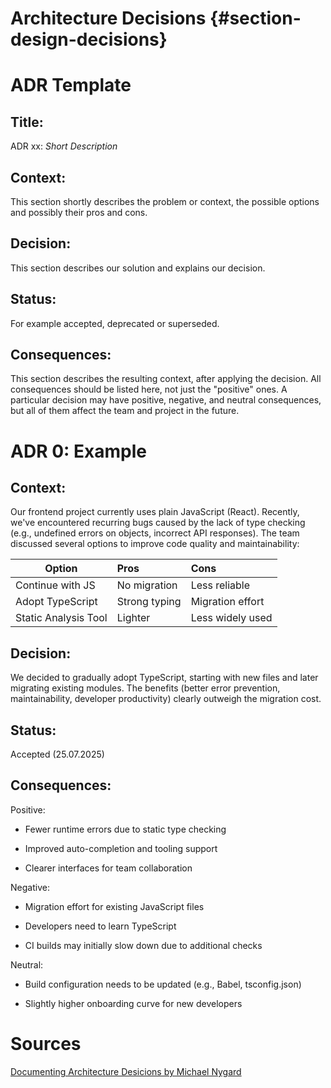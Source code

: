 # Architecture Decisions {#section-design-decisions}

# ADR Template

## Title: 
ADR xx: _Short Description_

## Context: 
This section shortly describes the problem or context, the possible options and possibly their pros and cons.

## Decision: 
This section describes our solution and explains our decision.

## Status:
For example accepted, deprecated or superseded.

## Consequences:
This section describes the resulting context, after applying the decision. All consequences should be listed here, not just the "positive" ones. A particular decision may have positive, negative, and neutral consequences, but all of them affect the team and project in the future.


# ADR 0: Example

## Context:
Our frontend project currently uses plain JavaScript (React). Recently, we've encountered recurring bugs caused by the lack of type checking (e.g., undefined errors on objects, incorrect API responses).
The team discussed several options to improve code quality and maintainability:

| Option        | Pros      | Cons      |
|---------------|:----------|:----------|
| Continue with JS | No migration | Less reliable |
| Adopt TypeScript | Strong typing | Migration effort |
| Static Analysis Tool | Lighter | Less widely used |

## Decision:
We decided to gradually adopt TypeScript, starting with new files and later migrating existing modules. The benefits (better error prevention, maintainability, developer productivity) clearly outweigh the migration cost.

## Status:
Accepted (25.07.2025)

## Consequences: 
Positive:

- Fewer runtime errors due to static type checking

- Improved auto-completion and tooling support

- Clearer interfaces for team collaboration

Negative:

- Migration effort for existing JavaScript files

- Developers need to learn TypeScript

- CI builds may initially slow down due to additional checks

Neutral:

- Build configuration needs to be updated (e.g., Babel, tsconfig.json)

- Slightly higher onboarding curve for new developers

# Sources

[Documenting Architecture Desicions by Michael Nygard](https://cognitect.com/blog/2011/11/15/documenting-architecture-decisions)
